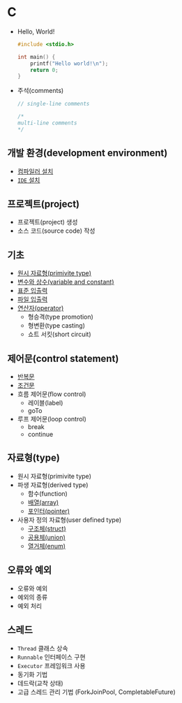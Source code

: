 # C

- Hello, World!

  ```c
  #include <stdio.h>

  int main() {
      printf("Hello world!\n");
      return 0;
  }
  ```

- 주석(comments)

  ```c
  // single-line comments

  /*
  multi-line comments
  */
  ```

## 개발 환경(development environment)

- [컴파일러 설치](./c/compiler.md)
- [`IDE` 설치](../../application/ide/vscode/setup.md)

## 프로젝트(project)

- 프로젝트(project) 생성
- 소스 코드(source code) 작성

## 기초

- [원시 자료형(primivite type)](./c/basic/primitive_type.md)
- [변수와 상수(variable and constant)](./c/basic/variable.md)
- [표준 입출력](./c/basic/stdin.md)
- [파일 입출력](./c/basic/stdout.md)
- [연산자(operator)](./c/basic/operator.md)
  - 형승격(type promotion)
  - 형변환(type casting)
  - 쇼트 서킷(short circuit)

## 제어문(control statement)

- [반복문](./c/control/iteration.md)
- [조건문](./c/control/conditional.md)
- 흐름 제어문(flow control)
  - 레이블(label)
  - goTo
- 루프 제어문(loop control)
  - break
  - continue

## 자료형(type)

- 원시 자료형(primivite type)
- 파생 자료형(derived type)
  - 함수(function)
  - [배열(array)](./c/type/array.md)
  - [포인터(pointer)](./c/type/pointer.md)
- 사용자 정의 자료형(user defined type)
  - [구조체(struct)](./c/type/struct.md)
  - [공용체(union)](./c/type/union.md)
  - [열거체(enum)](./c/type/enum.md)

## 오류와 예외

- 오류와 예외
- 예외의 종류
- 예외 처리

## 스레드

- `Thread` 클래스 상속
- `Runnable` 인터페이스 구현
- `Executor` 프레임워크 사용
- 동기화 기법
- 데드락(교착 상태)
- 고급 스레드 관리 기법 (ForkJoinPool, CompletableFuture)

<!-- TODO -->
